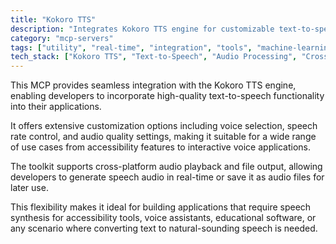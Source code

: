 ```yaml
---
title: "Kokoro TTS"
description: "Integrates Kokoro TTS engine for customizable text-to-speech with cross-platform audio playback and file output capabilities."
category: "mcp-servers"
tags: ["utility", "real-time", "integration", "tools", "machine-learning", "text-to-speech", "audio playback", "customization"]
tech_stack: ["Kokoro TTS", "Text-to-Speech", "Audio Processing", "Cross-platform Development", "Real-time Audio Generation"]
---
```


This MCP provides seamless integration with the Kokoro TTS engine, enabling developers to incorporate high-quality text-to-speech functionality into their applications. 

It offers extensive customization options including voice selection, speech rate control, and audio quality settings, making it suitable for a wide range of use cases from accessibility features to interactive voice applications.

The toolkit supports cross-platform audio playback and file output, allowing developers to generate speech audio in real-time or save it as audio files for later use. 

This flexibility makes it ideal for building applications that require speech synthesis for accessibility tools, voice assistants, educational software, or any scenario where converting text to natural-sounding speech is needed.